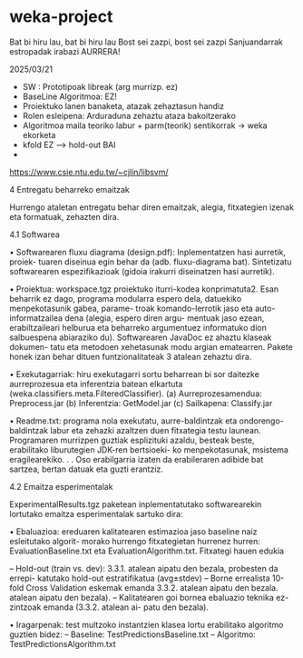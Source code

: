 # weka-project

Bat bi hiru lau, bat bi hiru lau
Bost sei zazpi, bost sei zazpi
Sanjuandarrak estropadak irabazi
AURRERA!

2025/03/21
- SW : Prototipoak libreak (arg murrizp. ez)
- BaseLine Algoritmoa: EZ!
- Proiektuko lanen banaketa, atazak zehaztasun handiz
- Rolen esleipena: Arduraduna zehaztu ataza bakoitzerako
- Algoritmoa maila teoriko labur + parm(teorik) sentikorrak -> weka ekorketa
- kfold EZ --> hold-out BAI
- 
https://www.csie.ntu.edu.tw/~cjlin/libsvm/

4 Entregatu beharreko emaitzak

Hurrengo ataletan entregatu behar diren emaitzak, alegia, fitxategien izenak eta formatuak,
zehazten dira.

4.1 Softwarea

• Softwarearen fluxu diagrama (design.pdf): Inplementatzen hasi aurretik, proiek-
tuaren diseinua egin behar da (adb. fluxu-diagrama bat). Sintetizatu softwarearen
espezifikazioak (gidoia irakurri diseinatzen hasi aurretik).

• Proiektua: workspace.tgz proiektuko iturri-kodea konprimatuta2. Esan beharrik ez
dago, programa modularra espero dela, datuekiko menpekotasunik gabea, parame-
troak komando-lerrotik jaso eta auto-informatzailea dena (alegia, espero diren argu-
mentuak jaso ezean, erabiltzaileari helburua eta beharreko argumentuez informatuko
dion salbuespena abiaraziko du). Softwarearen JavaDoc ez ahaztu klaseak dokumen-
tatu eta metodoen xehetasunak modu argian ematearren. Pakete honek izan behar
dituen funtzionalitateak 3 atalean zehaztu dira.

• Exekutagarriak: hiru exekutagarri sortu beharrean bi sor daitezke aurreprozesua eta
inferentzia batean elkartuta (weka.classifiers.meta.FilteredClassifier).
(a) Aurreprozesamendua: Preprocess.jar
(b) Inferentzia: GetModel.jar
(c) Sailkapena: Classify.jar

• Readme.txt: programa nola exekutatu, aurre-baldintzak eta ondorengo-baldintzak
labur eta zehazki azaltzen duen fitxategia testu launean. Programaren murrizpen
guztiak esplizituki azaldu, besteak beste, erabilitako liburutegien JDK-ren bertsioeki-
ko menpekotasunak, msistema eragilearekiko. . . Oso erabilgarria izaten da erabileraren
adibide bat sartzea, bertan datuak eta guzti erantziz.

4.2 Emaitza esperimentalak

ExperimentalResults.tgz paketean inplementatutako softwarearekin lortutako emaitza
esperimentalak sartuko dira:

• Ebaluazioa: ereduaren kalitatearen estimazioa jaso baseline naiz esleitutako algorit-
morako hurrengo fitxategietan hurrenez hurren: EvaluationBaseline.txt eta
EvaluationAlgorithm.txt. Fitxategi hauen edukia

– Hold-out (train vs. dev): 3.3.1. atalean aipatu den bezala, probesten da errepi-
katutako hold-out estratifikatua (avg±stdev)
– Borne errealista 10-fold Cross Validation eskemak emanda 3.3.2. atalean aipatu
den bezala. atalean aipatu den bezala).
– Kalitatearen goi bornea ebaluazio teknika ez-zintzoak emanda (3.3.2. atalean ai-
patu den bezala).

• Iragarpenak: test multzoko instantzien klasea lortu erabilitako algoritmo guztien
bidez:
– Baseline: TestPredictionsBaseline.txt
– Algoritmo: TestPredictionsAlgorithm.txt
